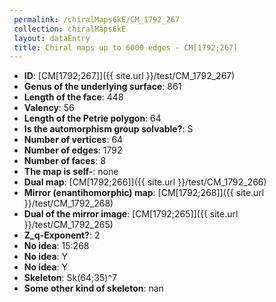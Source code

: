 ```yaml
--- 
 permalink: /chiralMaps6kE/CM_1792_267 
 collection: chiralMaps6kE
 layout: dataEntry
 title: Chiral maps up to 6000 edges - CM[1792;267]
---
```


- **ID**: [CM[1792;267]]({{ site.url }}/test/CM_1792_267)
- **Genus of the underlying surface**: 861
- **Length of the face**: 448
- **Valency**: 56
- **Length of the Petrie polygon**: 64
- **Is the automorphism group solvable?**: S
- **Number of vertices**: 64
- **Number of edges**: 1792
- **Number of faces**: 8
- **The map is self-**: none
- **Dual map**: [CM[1792;266]]({{ site.url }}/test/CM_1792_266)
- **Mirror (enantihomorphic) map**: [CM[1792;268]]({{ site.url }}/test/CM_1792_268)
- **Dual of the mirror image**: [CM[1792;265]]({{ site.url }}/test/CM_1792_265)
- **Z_q-Exponent?**: 2
- **No idea**:  15:268
- **No idea**: Y
- **No idea**: Y
- **Skeleton**: Sk(64;35)^7
- **Some other kind of skeleton**: nan
